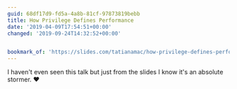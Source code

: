 ```yaml
---
guid: 68df17d9-fd5a-4a8b-81cf-97873819bebb
title: How Privilege Defines Performance
date: '2019-04-09T17:54:51+00:00'
changed: '2019-09-24T14:32:52+00:00'


bookmark_of: 'https://slides.com/tatianamac/how-privilege-defines-performance/fullscreen#/'
---
```


I haven't even seen this talk but just from the slides I know it's an absolute stormer. ♥️
